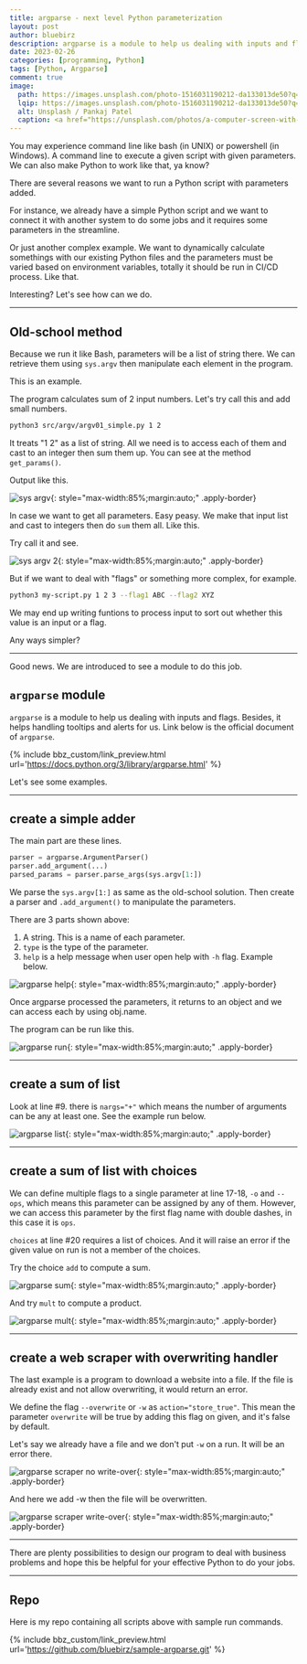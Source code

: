 ```yaml
---
title: argparse - next level Python parameterization
layout: post
author: bluebirz
description: argparse is a module to help us dealing with inputs and flags. Besides, it helps handling tooltips and alerts.
date: 2023-02-26
categories: [programming, Python]
tags: [Python, Argparse]
comment: true
image:
  path: https://images.unsplash.com/photo-1516031190212-da133013de50?q=80&w=2070&auto=format&fit=crop&ixlib=rb-4.0.3&ixid=M3wxMjA3fDB8MHxwaG90by1wYWdlfHx8fGVufDB8fHx8fA%3D%3D
  lqip: https://images.unsplash.com/photo-1516031190212-da133013de50?q=10&w=490&auto=format&fit=crop&ixlib=rb-4.0.3&ixid=M3wxMjA3fDB8MHxwaG90by1wYWdlfHx8fGVufDB8fHx8fA%3D%3D
  alt: Unsplash / Pankaj Patel
  caption: <a href="https://unsplash.com/photos/a-computer-screen-with-a-program-running-on-it-eygpU6KfOBk">Unsplash / Pankaj Patel</a>
---
```


You may experience command line like bash (in UNIX) or powershell (in Windows). A command line to execute a given script with given parameters. We can also make Python to work like that, ya know?

There are several reasons we want to run a Python script with parameters added.

For instance, we already have a simple Python script and we want to connect it with another system to do some jobs and it requires some parameters in the streamline.

Or just another complex example. We want to dynamically calculate somethings with our existing Python files and the parameters must be varied based on environment variables, totally it should be run in CI/CD process. Like that.

Interesting? Let's see how can we do.

---

## Old-school method

Because we run it like Bash, parameters will be a list of string there. We can retrieve them using `sys.argv` then manipulate each element in the program.

This is an example.

<script src="https://gist.github.com/bluebirz/572c2877da1def2ac27e204347a1c154.js?file=argv1.py"></script>

The program calculates sum of 2 input numbers. Let's try call this and add small numbers.

```sh
python3 src/argv/argv01_simple.py 1 2
```

It treats "1 2" as a list of string. All we need is to access each of them and cast to an integer then sum them up. You can see at the method `get_params()`.

Output like this.

![sys argv](https://bluebirzdotnet.s3.ap-southeast-1.amazonaws.com/argparse/a01.png){: style="max-width:85%;margin:auto;" .apply-border}

In case we want to get all parameters. Easy peasy. We make that input list and cast to integers then do `sum` them all. Like this.

<script src="https://gist.github.com/bluebirz/572c2877da1def2ac27e204347a1c154.js?file=argv2.py"></script>

Try call it and see.

![sys argv 2](https://bluebirzdotnet.s3.ap-southeast-1.amazonaws.com/argparse/a02.png){: style="max-width:85%;margin:auto;" .apply-border}

But if we want to deal with "flags" or something more complex, for example.

```sh
python3 my-script.py 1 2 3 --flag1 ABC --flag2 XYZ
```

We may end up writing funtions to process input to sort out whether this value is an input or a flag.

Any ways simpler?

---

Good news. We are introduced to see a module to do this job.

## `argparse` module

`argparse` is a module to help us dealing with inputs and flags. Besides, it helps handling tooltips and alerts for us. Link below is the official document of `argparse`.

{% include bbz_custom/link_preview.html url='<https://docs.python.org/3/library/argparse.html>' %}

Let's see some examples.

---

## create a simple adder

<script src="https://gist.github.com/bluebirz/572c2877da1def2ac27e204347a1c154.js?file=argparse1.py"></script>

The main part are these lines.

```py
parser = argparse.ArgumentParser()
parser.add_argument(...)
parsed_params = parser.parse_args(sys.argv[1:])
```

We parse the `sys.argv[1:]` as same as the old-school solution. Then create a parser and `.add_argument()` to manipulate the parameters.

There are 3 parts shown above:

1. A string. This is a name of each parameter.
1. `type` is the type of the parameter.
1. `help` is a help message when user open help with `-h` flag. Example below.

![argparse help](https://bluebirzdotnet.s3.ap-southeast-1.amazonaws.com/argparse/p01-h.png){: style="max-width:85%;margin:auto;" .apply-border}

Once argparse processed the parameters, it returns to an object and we can access each by using obj.name.

The program can be run like this.

![argparse run](https://bluebirzdotnet.s3.ap-southeast-1.amazonaws.com/argparse/p01.png){: style="max-width:85%;margin:auto;" .apply-border}

---

## create a sum of list

<script src="https://gist.github.com/bluebirz/572c2877da1def2ac27e204347a1c154.js?file=argparse2.py"></script>

Look at line #9. there is `nargs="+"` which means the number of arguments can be any at least one. See the example run below.

![argparse list](https://bluebirzdotnet.s3.ap-southeast-1.amazonaws.com/argparse/p02.png){: style="max-width:85%;margin:auto;" .apply-border}

---

## create a sum of list with choices

<script src="https://gist.github.com/bluebirz/572c2877da1def2ac27e204347a1c154.js?file=argparse3.py"></script>

We can define multiple flags to a single parameter at line 17-18, `-o` and `--ops`, which means this parameter can be assigned by any of them. However, we can access this parameter by the first flag name with double dashes, in this case it is `ops`.

`choices` at line #20 requires a list of choices. And it will raise an error if the given value on run is not a member of the choices.

Try the choice `add` to compute a sum.

![argparse sum](https://bluebirzdotnet.s3.ap-southeast-1.amazonaws.com/argparse/p03-a.png){: style="max-width:85%;margin:auto;" .apply-border}

And try `mult` to compute a product.

![argparse mult](https://bluebirzdotnet.s3.ap-southeast-1.amazonaws.com/argparse/p03-m.png){: style="max-width:85%;margin:auto;" .apply-border}

---

## create a web scraper with overwriting handler

The last example is a program to download a website into a file. If the file is already exist and not allow overwriting, it would return an error.

<script src="https://gist.github.com/bluebirz/572c2877da1def2ac27e204347a1c154.js?file=argparse4.py"></script>

We define the flag `--overwrite` or `-w` as `action="store_true"`. This mean the parameter `overwrite` will be true by adding this flag on given, and it's false by default.

Let's say we already have a file and we don't put `-w` on a run. It will be an error there.

![argparse scraper no write-over](https://bluebirzdotnet.s3.ap-southeast-1.amazonaws.com/argparse/p04-f.png){: style="max-width:85%;margin:auto;" .apply-border}

And here we add -w then the file will be overwritten.

![argparse scraper write-over](https://bluebirzdotnet.s3.ap-southeast-1.amazonaws.com/argparse/p04-p.png){: style="max-width:85%;margin:auto;" .apply-border}

---

There are plenty possibilities to design our program to deal with business problems and hope this be helpful for your effective Python to do your jobs.

---

## Repo

Here is my repo containing all scripts above with sample run commands.

{% include bbz_custom/link_preview.html url='<https://github.com/bluebirz/sample-argparse.git>' %}
